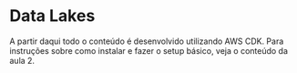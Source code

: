 # Data Lakes

A partir daqui todo o conteúdo é desenvolvido utilizando AWS CDK. Para instruções sobre como instalar e fazer o setup básico, veja o conteúdo da aula 2.

